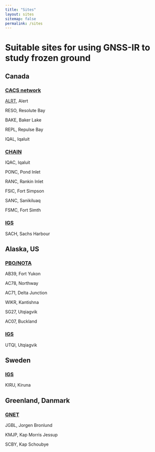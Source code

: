 ```yaml
---
title: "Sites"
layout: sites
sitemap: false
permalink: /sites
---
```


# Suitable sites for using GNSS-IR to study frozen ground

<!--
<iframe height="400" width="100%" frameborder="0" src="{{ site.url }}{{ site.baseurl }}/maps/sites_map.html"></iframe>
-->

## Canada

### [CACS network](https://webapp.geod.nrcan.gc.ca/geod/data-donnees/cacs-scca.php?locale=en)

[ALRT](site_alrt.md), Alert

RESO, Resolute Bay

BAKE, Baker Lake

REPL, Repulse Bay

IQAL, Iqaluit

### [CHAIN](http://chain.physics.unb.ca/chain/)

IQAC, Iqaluit

PONC, Pond Inlet

RANC, Rankin Inlet

FSIC, Fort Simpson

SANC, Sanikiluaq

FSMC, Fort Simth

### [IGS](http://www.igs.org/network)

SACH, Sachs Harbour


## Alaska, US

### [PBO/NOTA](https://www.unavco.org/projects/major-projects/nota/nota.html)

AB39, Fort Yukon

AC78, Northway

AC71, Delta Junction

WIKR, Kantishna

SG27, Utqiagvik

AC07, Buckland

### [IGS](http://www.igs.org/network)

UTQI, Utqiagvik

## Sweden

### [IGS](http://www.igs.org/network)

KIRU, Kiruna


## Greenland, Danmark

### [GNET](http://go-gnet.org)

JGBL, Jorgen Bronlund

KMJP, Kap Morris Jessup

SCBY, Kap Schoubye


<div style="width:100%; height:400px; border:none; text-align:center">

</div>